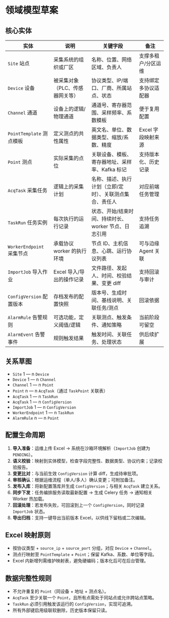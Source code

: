 # 领域模型草案

## 核心实体

| 实体 | 说明 | 关键字段 | 备注 |
| --- | --- | --- | --- |
| `Site` 站点 | 采集系统的组织或厂区 | 名称、位置、网络区域、负责人 | 支撑多租户/分区运维 |
| `Device` 设备 | 被采集对象（PLC、传感器网关等） | 协议类型、IP/端口、厂商、所属站点、状态 | 支持绑定多协议适配器 |
| `Channel` 通道 | 设备上的逻辑/物理通道 | 通道号、寄存器范围、采样频率、系数模板 | 便于复用配置 |
| `PointTemplate` 测点模板 | 定义测点的共性属性 | 英文名、单位、数据类型、缩放/系数、精度 | Excel 字段映射来源 |
| `Point` 测点 | 实际采集的点位 | 关联设备、模板、寄存器地址、采样率、Kafka 标记 | 支持版本化、历史记录 |
| `AcqTask` 采集任务 | 逻辑上的采集计划 | 名称、描述、执行计划（立即/定时）、关联测点集合、责任人 | 对应前端任务管理 |
| `TaskRun` 任务实例 | 每次执行的运行记录 | 状态、开始/结束时间、持续时长、worker 节点、日志引用 | 支持任务追溯 |
| `WorkerEndpoint` 采集节点 | 承载协议 worker 的执行环境 | 节点 ID、主机信息、心跳、运行协议列表 | 可与边缘 Agent 关联 |
| `ImportJob` 导入作业 | Excel 导入/导出的操作记录 | 文件路径、发起人、时间、校验结果、变更 diff | 支持回滚与审计 |
| `ConfigVersion` 配置版本 | 存档发布的配置快照 | 版本号、生成时间、基线说明、关联任务/测点 | 回滚依据 |
| `AlarmRule` 告警规则 | 可选功能，定义阈值/逻辑 | 关联测点、触发条件、通知策略 | 当前阶段可留空 |
| `AlarmEvent` 告警事件 | 规则触发结果 | 触发时间、关联任务、处理状态 | 供后续扩展 |

## 关系草图
- `Site` 1 — n `Device`
- `Device` 1 — n `Channel`
- `Channel` 1 — n `Point`
- `Point` n — n `AcqTask`（通过 `TaskPoint` 关联表）
- `AcqTask` 1 — n `TaskRun`
- `AcqTask` 1 — n `ConfigVersion`
- `ImportJob` 1 — n `ConfigVersion`
- `WorkerEndpoint` 1 — n `TaskRun`
- `AlarmRule` n — n `Point`

## 配置生命周期
1. **导入准备**：运维上传 Excel → 系统在沙箱环境解析（`ImportJob` 创建为 `PENDING`）。
2. **语义校验**：映射到实体模型，检查字段完整性、数据类型、协议约束；记录校验报告。
3. **变更比对**：与当前生效 `ConfigVersion` 计算 diff，生成待审批项。
4. **审核确认**：根据运维流程（单人/多人）确认变更；可附加备注。
5. **发布入库**：将新配置落库并生成 `ConfigVersion`；与相关 `AcqTask` 建立关系。
6. **同步下发**：任务编排服务读取最新配置 → 生成 Celery 任务 → 通知相关 Worker 热加载。
7. **回滚处理**：若发布失败，可回滚到上一个 `ConfigVersion`，同时记录 `ImportJob` 状态。
8. **导出归档**：支持一键导出当前版本 Excel，以供线下留档或二次编辑。

## Excel 映射原则
- 按协议类型 + `source_ip` + `source_port` 分组，对应 `Device` + `Channel`。
- 测点行映射至 `PointTemplate` + `Point`；保留 Kafka、系数、单位等字段。
- Excel 内新增列需维护映射表，避免硬编码；版本化后可在后台管理。

## 数据完整性规则
- 不允许重复的 `Point`（同设备 + 地址 + 测点名）。
- `AcqTask` 至少关联一个 `Point`，且所有点需处于同站点或允许跨站点策略。
- `TaskRun` 必须引用触发该运行的 `ConfigVersion`，实现可追溯。
- 所有外部键启用级联软删除，历史版本保留只读。
